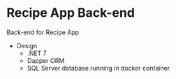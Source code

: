 # Recipe App Back-end

Back-end for Recipe App
- Design
  - .NET 7
  - Dapper ORM
  - SQL Server database running in docker container

